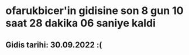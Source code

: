 # ofarukbicer'in gidisine son 8 gun 10 saat 28 dakika 06 saniye kaldi

## Gidis tarihi: 30.09.2022 :(